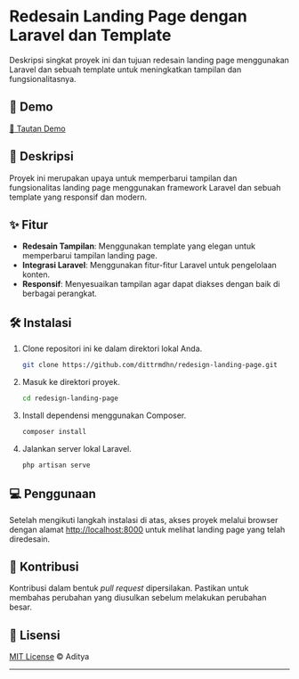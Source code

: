 # Redesain Landing Page dengan Laravel dan Template

Deskripsi singkat proyek ini dan tujuan redesain landing page menggunakan Laravel dan sebuah template untuk meningkatkan tampilan dan fungsionalitasnya.

## 🚀 Demo

[🔗 Tautan Demo](link_demo)

## 📄 Deskripsi

Proyek ini merupakan upaya untuk memperbarui tampilan dan fungsionalitas landing page menggunakan framework Laravel dan sebuah template yang responsif dan modern.

## ✨ Fitur

- **Redesain Tampilan**: Menggunakan template yang elegan untuk memperbarui tampilan landing page.
- **Integrasi Laravel**: Menggunakan fitur-fitur Laravel untuk pengelolaan konten.
- **Responsif**: Menyesuaikan tampilan agar dapat diakses dengan baik di berbagai perangkat.

## 🛠️ Instalasi

1. Clone repositori ini ke dalam direktori lokal Anda.
    ```bash
    git clone https://github.com/dittrmdhn/redesign-landing-page.git
    ```
2. Masuk ke direktori proyek.
    ```bash
    cd redesign-landing-page
    ```
3. Install dependensi menggunakan Composer.
    ```bash
    composer install
    ```
4. Jalankan server lokal Laravel.
    ```bash
    php artisan serve
    ```

## 💻 Penggunaan

Setelah mengikuti langkah instalasi di atas, akses proyek melalui browser dengan alamat [http://localhost:8000](http://localhost:8000) untuk melihat landing page yang telah diredesain.

## 🤝 Kontribusi

Kontribusi dalam bentuk *pull request* dipersilakan. Pastikan untuk membahas perubahan yang diusulkan sebelum melakukan perubahan besar.

## 📝 Lisensi

[MIT License](LICENSE) © Aditya

---
